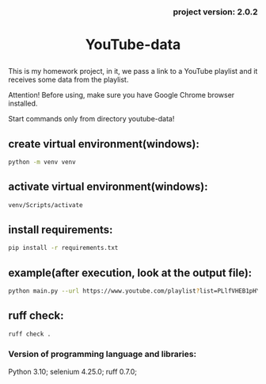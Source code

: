 ### <p align="right">project version: 2.0.2</p>

# <p align="center">YouTube-data</p>

This is my homework project, in it, we pass a link to a YouTube playlist and it receives some data from the playlist.


Attention! Before using, make sure you have Google Chrome browser installed.

Start commands only from directory youtube-data!
## create virtual environment(windows):
```bash
python -m venv venv
```
## activate virtual environment(windows):
```bash
venv/Scripts/activate
```
## install requirements:
```bash
pip install -r requirements.txt
```
## example(after execution, look at the output file):
```bash
python main.py --url https://www.youtube.com/playlist?list=PLlfVHEB1pHYb0ORhWxdECbIjmutbVO-Q1
```
## ruff check:
```bash
ruff check .
```
### Version of programming language and libraries:
Python 3.10; selenium 4.25.0; ruff 0.7.0;
